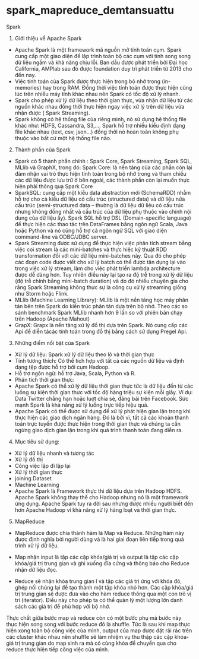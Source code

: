 # spark_mapreduce_demtansuattu
Spark
1. Giới thiệu về Apache Spark
- Apache Spark là một framework mã nguồn mở tính toán cụm.  Spark cung cấp một giao diện để lập trình toàn bộ các cụm với tính song song dữ liệu ngầm và khả năng chịu lỗi. Ban dầu được phát triển bởi Đại học California, AMPlab sau đó được foundation duy trì phát triển từ 2013 cho đến nay.
- Việc tính toán của Spark được thực hiện trong bộ nhớ trong (in-memories) hay trong RAM. Đồng thời việc tính toán được thực hiện cùng lúc trên nhiều máy tính khác nhau nên Spark có tốc độ xử lý nhanh.
- Spark cho phép xử lý dữ liệu theo thời gian thực, vừa nhận dữ liệu từ các nguồn khác nhau đồng thời thực hiện ngay việc xử lý trên dữ liệu vừa nhận được ( Spark Streaming).
- Spark không có hệ thống file của riêng mình, nó sử dụng hệ thống file khác như: HDFS, Cassandra, S3,…. Spark hỗ trợ nhiều kiểu định dạng file khác nhau (text, csv, json…) đồng thời nó hoàn toàn không phụ thuộc vào bất cứ một hệ thống file nào.
2. Thành phần của Spark
- Spark có 5 thành phần chính : Spark Core, Spark Streaming, Spark SQL, MLlib và GraphX, trong đó:
Spark Core: là nền tảng của các phần còn lại đảm nhận vai trò thực hiện tính toán trong bộ nhớ trong và tham chiếu các dữ liệu được lưu trữ ở bên ngoài, các thành phần còn lại muốn thực hiện phải thông qua Spark Core
- SparkSQL: cung cấp một kiểu data abstraction mới (SchemaRDD) nhằm hỗ trợ cho cả kiểu dữ liệu có cấu trúc (structured data) và dữ liệu nửa cấu trúc (semi-structured data – thường là dữ liệu dữ liệu có cấu trúc nhưng không đồng nhất và cấu trúc của dữ liệu phụ thuộc vào chính nội dung của dữ liệu ấy). Spark SQL hỗ trợ DSL (Domain-specific language) để thực hiện các thao tác trên DataFrames bằng ngôn ngữ Scala, Java hoặc Python và nó cũng hỗ trợ cả ngôn ngữ SQL với giao diện command-line và ODBC/JDBC server.
- Spark Streaming được sử dụng để thực hiện việc phân tích stream bằng việc coi stream là các mini-batches và thực hiệc kỹ thuật RDD transformation đối với các dữ liệu mini-batches này. Qua đó cho phép các đoạn code được viết cho xử lý batch có thể được tận dụng lại vào trong việc xử lý stream, làm cho việc phát triển lambda architecture được dễ dàng hơn. Tuy nhiên điều này lại tạo ra độ trễ trong xử lý dữ liệu (độ trễ chính bằng mini-batch duration) và do đó nhiều chuyên gia cho rằng Spark Streaming không thực sự là công cụ xử lý streaming giống như Storm hoặc Flink.
- MLlib (Machine Learning Library): MLlib là một nền tảng học máy phân tán bên trên Spark do kiến trúc phân tán dựa trên bộ nhớ. Theo các so sánh benchmark Spark MLlib nhanh hơn 9 lần so với phiên bản chạy trên Hadoop (Apache Mahout)
- GrapX: Grapx là nền tảng xử lý đồ thị dựa trên Spark. Nó cung cấp các Api để diễn tảcác tính toán trong đồ thị bằng cách sử dụng Pregel Api.
3. Những điểm nổi bật của Spark
-	Xử lý dữ liệu: Spark xử lý dữ liệu theo lô và thời gian thực
-	Tính tương thích: Có thể tích hợp với tất cả các nguồn dữ liệu và định dạng tệp được hỗ trợ bởi cụm Hadoop.
-	Hỗ trợ ngôn ngữ: hỗ trợ Java, Scala, Python và R.
-	Phân tích thời gian thực:
-	Apache Spark có thể xử lý dữ liệu thời gian thực tức là dữ liệu đến từ các luồng sự kiện thời gian thực với tốc độ hàng triệu sự kiện mỗi giây. Ví dụ: Data Twitter chẳng hạn hoặc luợt chia sẻ, đăng bài trên Facebook. Sức mạnh Spark là khả năng xử lý luồng trực tiếp hiệu quả.
-	Apache Spark có thể được sử dụng để xử lý phát hiện gian lận trong khi thực hiện các giao dịch ngân hàng. Đó là bởi vì, tất cả các khoản thanh toán trực tuyến được thực hiện trong thời gian thực và chúng ta cần ngừng giao dịch gian lận trong khi quá trình thanh toán đang diễn ra.
4.	Mục tiêu sử dụng:
+	Xử lý dữ liệu nhanh và tương tác
+	Xử lý đồ thị
+	Công việc lặp đi lặp lại
+	Xử lý thời gian thực
+	joining Dataset
+	Machine Learning
+	Apache Spark là Framework thực thi dữ liệu dựa trên Hadoop HDFS. Apache Spark không thay thế cho Hadoop nhưng nó là một framework ứng dụng. Apache Spark tuy ra đời sau nhưng được nhiều người biết đến hơn Apache Hadoop vì khả năng xử lý hàng loạt và thời gian thực.
5. MapReduce
- MapReduce được chia thành hàm là Map và Reduce. Những hàm này được định nghĩa bởi người dùng và là hai giai đoạn liên tiếp trong quá trình xử lý dữ liệu.

+ Map nhận input là tập các cặp khóa/giá trị và output là tập các cặp khóa/giá trị trung gian và ghi xuống đĩa cứng và thông báo cho Reduce nhận dữ liệu đọc.

+ Reduce sẽ nhận khóa trung gian I và tập các giá trị ứng với khóa đó, ghép nối chúng lại để tạo thành một tập khóa nhỏ hơn. Các cặp khóa/giá trị trung gian sẽ  được đưa vào cho hàm reduce thông qua một con trỏ vị trí (iterator). Điều này cho phép ta có thể quản lý một lượng lớn danh sách các giá trị để phù hợp với bộ nhớ.

Thực chất giữa bước map và reduce còn có một bước phụ mà bước này thực hiện song song với bước reduce đó là shuffle. Tức là sau khi map thực hiện xong toàn bộ công việc của mình,  output của map được đặt rải rác trên các cluster khác nhau nên shuffle sẽ làm nhiệm vụ thu thập các cặp khóa-giá trị trung gian do map sinh ra mà có cùng khóa để chuyển qua cho reduce thực hiện tiếp công việc của mình.
